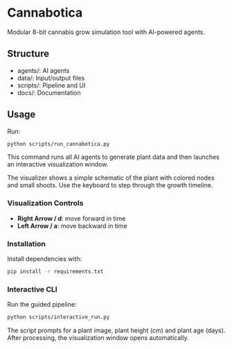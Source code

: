 # Cannabotica

Modular 8-bit cannabis grow simulation tool with AI-powered agents.

## Structure

- agents/: AI agents
- data/: Input/output files
- scripts/: Pipeline and UI
- docs/: Documentation

## Usage

Run:

```bash
python scripts/run_cannabotica.py
```

This command runs all AI agents to generate plant data and then launches an interactive visualization window.

The visualizer shows a simple schematic of the plant with colored nodes and small shoots. Use the keyboard to step through the growth timeline.

### Visualization Controls

- **Right Arrow / d**: move forward in time
- **Left Arrow / a**: move backward in time

### Installation

Install dependencies with:

```bash
pip install -r requirements.txt
```

### Interactive CLI

Run the guided pipeline:

```bash
python scripts/interactive_run.py
```

The script prompts for a plant image, plant height (cm) and plant age (days). After processing, the visualization window opens automatically.
